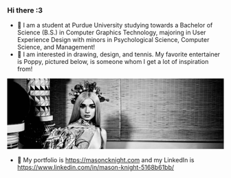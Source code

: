 ### Hi there :3
- 🦆 I am a student at Purdue University studying towards a Bachelor of Science (B.S.) in Computer Graphics Technology, majoring in User Experience Design with minors in Psychological Science, Computer Science, and Management! 
- 🌱 I am interested in drawing, design, and tennis. My favorite entertainer is Poppy, pictured below, is someone whom I get a lot of inspiration from!

![](images/PoppyGitHere2.jpeg)

- 🌙 My portfolio is https://masoncknight.com and my LinkedIn is https://www.linkedin.com/in/mason-knight-5168b61bb/
<!--
**masonknight22/masonknight22** is a ✨ _special_ ✨ repository because its `README.md` (this file) appears on your GitHub profile.

Here are some ideas to get you started:

- 🔭 I’m currently working on a Bachelor of Science (B.S.) in Computer Graphics Technology (User Experience Design) with plans to go to graduate school.
- 🌱 I’m currently learning human-centered design.
- 👯 I’m looking to collaborate on anything!
- 🤔 I’m looking for help with learning new coding languages :3
- 💬 Ask me about my work, I have a portfolio at https://www.masoncknight.com
- 📫 How to reach me: knigh112@purdue.edu and (765) 209-2851
- 😄 Pronouns: He/Him
- ⚡ Fun fact: My sister and I are completely ambidextrous! We got this from our Mimi who was a wonderful artist <3
-->
